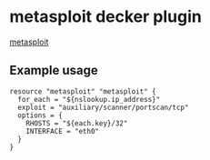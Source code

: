 # metasploit decker plugin

[metasploit](https://www.metasploit.com/)

## Example usage

```hcl
resource "metasploit" "metasploit" {
  for_each = "${nslookup.ip_address}"
  exploit = "auxiliary/scanner/portscan/tcp"
  options = {
    RHOSTS = "${each.key}/32"
    INTERFACE = "eth0"
  }
}
```
